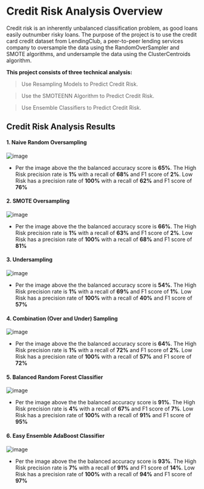 # Credit Risk Analysis Overview

Credit risk is an inherently unbalanced classification problem, as good loans easily outnumber risky loans. The purpose of the project is to use the credit card credit dataset from LendingClub, a peer-to-peer lending services company to oversample the data using the RandomOverSampler and SMOTE algorithms, and undersample the data using the ClusterCentroids algorithm.

__This project consists of three technical analysis:__
> Use Resampling Models to Predict Credit Risk.

> Use the SMOTEENN Algorithm to Predict Credit Risk.

> Use Ensemble Classifiers to Predict Credit Risk.




##  Credit Risk Analysis Results

#### 1. Naive Random Oversampling

![image](https://user-images.githubusercontent.com/102786356/183278902-db108d9d-3b2f-4a9b-b501-243da9ad3bf6.png)

* Per the image above the the balanced accuracy score is **65%**. The High Risk precision rate is **1%** with a recall of **68%** and F1 score of **2%**.
Low Risk has a precision rate of **100%** with a recall of **62%** and F1 score of **76%**

#### 2. SMOTE Oversampling

![image](https://user-images.githubusercontent.com/102786356/183279286-59761f10-f4fb-4f5c-ad88-1d00809ea855.png)

* Per the image above the the balanced accuracy score is **66%**. The High Risk precision rate is **1%** with a recall of **63%** and F1 score of **2%**.
Low Risk has a precision rate of **100%** with a recall of **68%** and F1 score of **81%**

#### 3. Undersampling

![image](https://user-images.githubusercontent.com/102786356/183279496-6e7d0139-43f1-42f3-80c9-f5663de59302.png)

* Per the image above the the balanced accuracy score is **54%**. The High Risk precision rate is **1%** with a recall of **69%** and F1 score of **1%**.
Low Risk has a precision rate of **100%** with a recall of **40%** and F1 score of **57%**

#### 4. Combination (Over and Under) Sampling

![image](https://user-images.githubusercontent.com/102786356/183279633-f713b93a-8912-4675-a06a-cb955880cb1d.png)

* Per the image above the the balanced accuracy score is **64%**. The High Risk precision rate is **1%** with a recall of **72%** and F1 score of **2%**.
Low Risk has a precision rate of **100%** with a recall of **57%** and F1 score of **72%**

#### 5. Balanced Random Forest Classifier

![image](https://user-images.githubusercontent.com/102786356/183279884-1bdafe74-e363-4621-af46-750593df7f23.png)

* Per the image above the the balanced accuracy score is **91%**. The High Risk precision rate is **4%** with a recall of **67%** and F1 score of **7%**.
Low Risk has a precision rate of **100%** with a recall of **91%** and F1 score of **95%**


#### 6. Easy Ensemble AdaBoost Classifier

![image](https://user-images.githubusercontent.com/102786356/183279995-84b21baa-4473-403b-b564-c4d3090ad3bd.png)

* Per the image above the the balanced accuracy score is **93%**. The High Risk precision rate is **7%** with a recall of **91%** and F1 score of **14%**.
Low Risk has a precision rate of **100%** with a recall of **94%** and F1 score of **97%**
